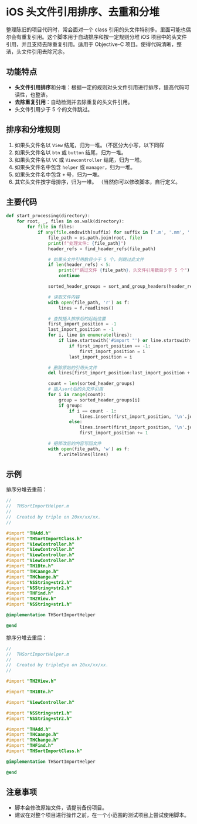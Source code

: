 # iOS 头文件引用排序、去重和分堆

整理陈旧的项目代码时，常会面对一个 class 引用的头文件特别多。里面可能也偶尔会有重复引用。这个脚本用于自动排序和按一定规则分堆 iOS 项目中的头文件引用，并且支持去除重复引用。适用于 Objective-C 项目。使得代码清晰，整洁，头文件引用去除冗余。

## 功能特点

- **头文件引用排序**和分堆：根据一定的规则对头文件引用进行排序，提高代码可读性，也整洁。
- **去除重复引用**：自动检测并去除重复的头文件引用。
- 头文件引用少于 5 个的文件跳过。

## 排序和分堆规则

1. 如果头文件名以 `View` 结尾，归为一堆。（不区分大小写，以下同样
2. 如果头文件名以 `btn` 或 `button` 结尾，归为一堆。
3. 如果头文件名以 `VC` 或 `Viewcontroller` 结尾，归为一堆。
4. 如果头文件名中包含 `helper` 或 `manager`，归为一堆。
5. 如果头文件名中包含 `+` 号，归为一堆。
6. 其它头文件按字母排序，归为一堆。 （当然你可以修改脚本，自行定义。

## 主要代码

~~~python
def start_processing(directory):
    for root, _, files in os.walk(directory):
        for file in files:
            if any(file.endswith(suffix) for suffix in ['.m', '.mm', '.h']):
                file_path = os.path.join(root, file)
                print(f"处理文件: {file_path}")
                header_refs = find_header_refs(file_path)

                # 如果头文件引用数目少于 5 个，则跳过此文件
                if len(header_refs) < 5:
                    print(f"跳过文件 {file_path}，头文件引用数目少于 5 个")
                    continue

                sorted_header_groups = sort_and_group_headers(header_refs)

                # 读取文件内容
                with open(file_path, 'r') as f:
                    lines = f.readlines()

                # 查找插入排序后的起始位置
                first_import_position = -1
                last_import_position = -1
                for i, line in enumerate(lines):
                    if line.startswith('#import "') or line.startswith('#import <'):
                        if first_import_position == -1:
                            first_import_position = i
                        last_import_position = i

                # 删除原始的引用头文件
                del lines[first_import_position:last_import_position + 1]

                count = len(sorted_header_groups)
                # 插入sort后的头文件引用
                for i in range(count):
                    group = sorted_header_groups[i]
                    if group:
                        if i == count - 1:
                            lines.insert(first_import_position, '\n'.join(group) + '\n')
                        else:
                            lines.insert(first_import_position, '\n'.join(group) + '\n' + '\n')
                            first_import_position += 1

                # 把修改后的内容写回文件
                with open(file_path, 'w') as f:
                    f.writelines(lines)
~~~



## 示例

排序分堆去重前：

~~~objective-c
//
//  THSortImportHelper.m
//
//  Created by triple on 20xx/xx/xx.
//

#import "THAdd.h"
#import "THSortImportClass.h"
#import "ViewController.h"
#import "ViewController.h"
#import "ViewController.h"
#import "ViewController.h"
#import "TH1Btn.h"
#import "THCaange.h"
#import "THChange.h"
#import "NSString+str2.h"
#import "NSString+str2.h"
#import "THFind.h"
#import "TH2View.h"
#import "NSString+str1.h"

@implementation THSortImportHelper

@end
~~~

排序分堆去重后：

~~~objective-c
//
//  THSortImportHelper.m
//
//  Created by tripleEye on 20xx/xx/xx.
//

#import "TH2View.h"

#import "TH1Btn.h"

#import "ViewController.h"

#import "NSString+str1.h"
#import "NSString+str2.h"

#import "THAdd.h"
#import "THCaange.h"
#import "THChange.h"
#import "THFind.h"
#import "THSortImportClass.h"

@implementation THSortImportHelper

@end
~~~

## 注意事项

- 脚本会修改原始文件，请提前备份项目。
- 建议在对整个项目进行操作之前，在一个小范围的测试项目上尝试使用脚本。
